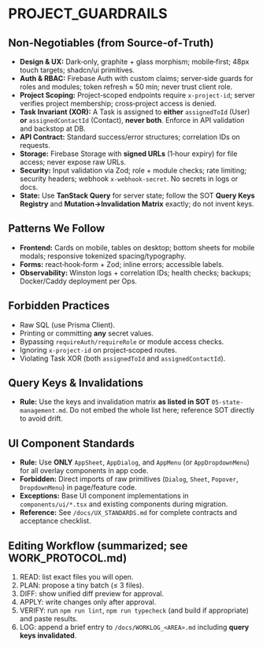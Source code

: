 # PROJECT_GUARDRAILS

## Non‑Negotiables (from Source‑of‑Truth)
- **Design & UX:** Dark‑only, graphite + glass morphism; mobile‑first; 48px touch targets; shadcn/ui primitives.
- **Auth & RBAC:** Firebase Auth with custom claims; server‑side guards for roles and modules; token refresh ≈ 50 min; never trust client role.
- **Project Scoping:** Project‑scoped endpoints require `x-project-id`; server verifies project membership; cross‑project access is denied.
- **Task Invariant (XOR):** A Task is assigned to **either** `assignedToId` (User) **or** `assignedContactId` (Contact), **never both**. Enforce in API validation and backstop at DB.
- **API Contract:** Standard success/error structures; correlation IDs on requests.
- **Storage:** Firebase Storage with **signed URLs** (1‑hour expiry) for file access; never expose raw URLs.
- **Security:** Input validation via Zod; role + module checks; rate limiting; security headers; webhook `x-webhook-secret`. No secrets in logs or docs.
- **State:** Use **TanStack Query** for server state; follow the SOT **Query Keys Registry** and **Mutation→Invalidation Matrix** exactly; do not invent keys.

## Patterns We Follow
- **Frontend:** Cards on mobile, tables on desktop; bottom sheets for mobile modals; responsive tokenized spacing/typography.
- **Forms:** react‑hook‑form + Zod; inline errors; accessible labels.
- **Observability:** Winston logs + correlation IDs; health checks; backups; Docker/Caddy deployment per Ops.

## Forbidden Practices
- Raw SQL (use Prisma Client).
- Printing or committing **any** secret values.
- Bypassing `requireAuth/requireRole` or module access checks.
- Ignoring `x-project-id` on project‑scoped routes.
- Violating Task XOR (both `assignedToId` and `assignedContactId`).

## Query Keys & Invalidations
- **Rule:** Use the keys and invalidation matrix **as listed in SOT** `05-state-management.md`. Do not embed the whole list here; reference SOT directly to avoid drift.

## UI Component Standards
- **Rule:** Use **ONLY** `AppSheet`, `AppDialog`, and `AppMenu` (or `AppDropdownMenu`) for all overlay components in app code.
- **Forbidden:** Direct imports of raw primitives (`Dialog`, `Sheet`, `Popover`, `DropdownMenu`) in page/feature code.
- **Exceptions:** Base UI component implementations in `components/ui/*.tsx` and existing components during migration.
- **Reference:** See `/docs/UX_STANDARDS.md` for complete contracts and acceptance checklist.

## Editing Workflow (summarized; see WORK_PROTOCOL.md)
1) READ: list exact files you will open.
2) PLAN: propose a tiny batch (≤ 3 files).
3) DIFF: show unified diff preview for approval.
4) APPLY: write changes only after approval.
5) VERIFY: run `npm run lint`, `npm run typecheck` (and build if appropriate) and paste results.
6) LOG: append a brief entry to `/docs/WORKLOG_<AREA>.md` including **query keys invalidated**.
